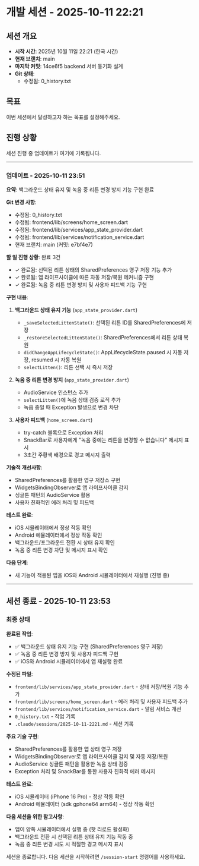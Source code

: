 # 개발 세션 - 2025-10-11 22:21

## 세션 개요
- **시작 시간**: 2025년 10월 11일 22:21 (한국 시간)
- **현재 브랜치**: main
- **마지막 커밋**: 14ce6f5 backend 서버 동기화 설계
- **Git 상태**:
  - 수정됨: 0_history.txt

## 목표
이번 세션에서 달성하고자 하는 목표를 설정해주세요.

## 진행 상황
세션 진행 중 업데이트가 여기에 기록됩니다.

---

### 업데이트 - 2025-10-11 23:51

**요약**: 백그라운드 상태 유지 및 녹음 중 리튼 변경 방지 기능 구현 완료

**Git 변경 사항**:
- 수정됨: 0_history.txt
- 수정됨: frontend/lib/screens/home_screen.dart
- 수정됨: frontend/lib/services/app_state_provider.dart
- 수정됨: frontend/lib/services/notification_service.dart
- 현재 브랜치: main (커밋: e7bf4e7)

**할 일 진행 상황**: 완료 3건
- ✓ 완료됨: 선택된 리튼 상태의 SharedPreferences 영구 저장 기능 추가
- ✓ 완료됨: 앱 라이프사이클에 따른 자동 저장/복원 메커니즘 구현
- ✓ 완료됨: 녹음 중 리튼 변경 방지 및 사용자 피드백 기능 구현

**구현 내용**:

1. **백그라운드 상태 유지 기능** (`app_state_provider.dart`)
   - `_saveSelectedLittenState()`: 선택된 리튼 ID를 SharedPreferences에 저장
   - `_restoreSelectedLittenState()`: SharedPreferences에서 리튼 상태 복원
   - `didChangeAppLifecycleState()`: AppLifecycleState.paused 시 자동 저장, resumed 시 자동 복원
   - `selectLitten()`: 리튼 선택 시 즉시 저장

2. **녹음 중 리튼 변경 방지** (`app_state_provider.dart`)
   - AudioService 인스턴스 추가
   - `selectLitten()`에 녹음 상태 검증 로직 추가
   - 녹음 중일 때 Exception 발생으로 변경 차단

3. **사용자 피드백** (`home_screen.dart`)
   - try-catch 블록으로 Exception 처리
   - SnackBar로 사용자에게 "녹음 중에는 리튼을 변경할 수 없습니다" 메시지 표시
   - 3초간 주황색 배경으로 경고 메시지 출력

**기술적 개선사항**:
- SharedPreferences를 활용한 영구 저장소 구현
- WidgetsBindingObserver로 앱 라이프사이클 감지
- 싱글톤 패턴의 AudioService 활용
- 사용자 친화적인 에러 처리 및 피드백

**테스트 완료**:
- iOS 시뮬레이터에서 정상 작동 확인
- Android 에뮬레이터에서 정상 작동 확인
- 백그라운드/포그라운드 전환 시 상태 유지 확인
- 녹음 중 리튼 변경 차단 및 메시지 표시 확인

**다음 단계**:
- 새 기능이 적용된 앱을 iOS와 Android 시뮬레이터에서 재실행 (진행 중)


---

## 세션 종료 - 2025-10-11 23:53

### 최종 상태

**완료된 작업**:
- ✅ 백그라운드 상태 유지 기능 구현 (SharedPreferences 영구 저장)
- ✅ 녹음 중 리튼 변경 방지 및 사용자 피드백 구현
- ✅ iOS와 Android 시뮬레이터에서 앱 재실행 완료

**수정된 파일**:
- `frontend/lib/services/app_state_provider.dart` - 상태 저장/복원 기능 추가
- `frontend/lib/screens/home_screen.dart` - 에러 처리 및 사용자 피드백 추가
- `frontend/lib/services/notification_service.dart` - 알림 서비스 개선
- `0_history.txt` - 작업 기록
- `.claude/sessions/2025-10-11-2221.md` - 세션 기록

**주요 기술 구현**:
- SharedPreferences를 활용한 앱 상태 영구 저장
- WidgetsBindingObserver로 앱 라이프사이클 감지 및 자동 저장/복원
- AudioService 싱글톤 패턴을 활용한 녹음 상태 검증
- Exception 처리 및 SnackBar를 통한 사용자 친화적 에러 메시지

**테스트 완료**:
- iOS 시뮬레이터 (iPhone 16 Pro) - 정상 작동 확인
- Android 에뮬레이터 (sdk gphone64 arm64) - 정상 작동 확인

**다음 세션을 위한 참고사항**:
- 앱이 양쪽 시뮬레이터에서 실행 중 (핫 리로드 활성화)
- 백그라운드 전환 시 선택된 리튼 상태 유지 기능 작동 중
- 녹음 중 리튼 변경 시도 시 적절한 경고 메시지 표시

세션을 종료합니다. 다음 세션을 시작하려면 `/session-start` 명령어를 사용하세요.
